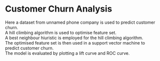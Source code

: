 # Customer Churn Analysis

Here a dataset from unnamed phone company is used to predict customer churn.\
A hill climbing algorithm is used to optimise feature set.\
A best neighbour hiuristic is employed for the hill climbing algorithm.\
The optimised feature set is then used in a support vector machine to predict customer churn.\
The model is evaluated by plotting a lift curve and ROC curve.

